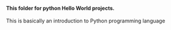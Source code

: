 #### This folder for python Hello World projects.

This is basically an introduction to Python programming language
